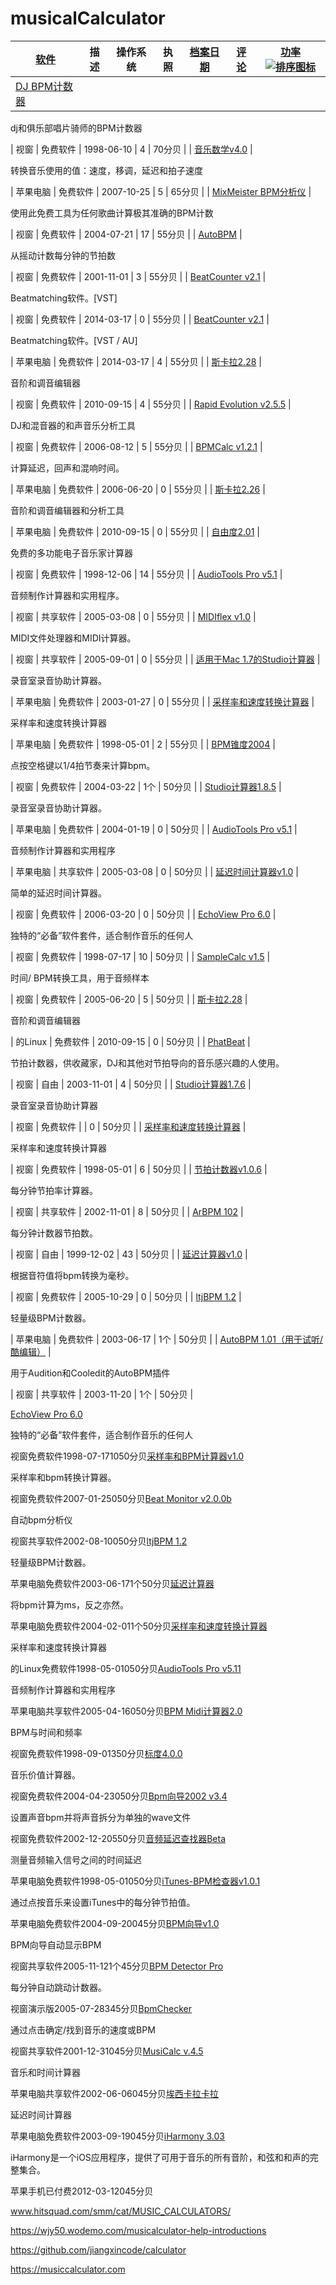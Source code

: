# musicalCalculator

| [软件](http://www.hitsquad.com/smm/cat/MUSIC_CALCULATORS/?sort=asc&order=Software "按软件排序") | 描述 | 操作系统 | 执照 | [档案日期](http://www.hitsquad.com/smm/cat/MUSIC_CALCULATORS/?sort=asc&order=File+Date "按文件日期排序") | [评论](http://www.hitsquad.com/smm/cat/MUSIC_CALCULATORS/?sort=asc&order=Comments "按评论排序") | [功率![排序图标](http://www.hitsquad.com/misc/arrow-asc.png "升序")](http://www.hitsquad.com/smm/cat/MUSIC_CALCULATORS/?sort=asc&order=Power "按功率排序") |
| --- | --- | --- | --- | --- | --- | --- |
| [DJ BPM计数器](http://www.hitsquad.com/smm/programs/DJ_BPM_Counter/) | 
dj和俱乐部唱片骑师的BPM计数器

 | 视窗 | 免费软件 | 1998-06-10 | 4 | 70分贝 |
| [音乐数学v4.0](http://www.hitsquad.com/smm/programs/Music_Math/) | 

转换音乐使用的值：速度，移调，延迟和拍子速度

 | 苹果电脑 | 免费软件 | 2007-10-25 | 5 | 65分贝 |
| [MixMeister BPM分析仪](http://www.hitsquad.com/smm/programs/MixMeisterBPM/) | 

使用此免费工具为任何歌曲计算极其准确的BPM计数

 | 视窗 | 免费软件 | 2004-07-21 | 17 | 55分贝 |
| [AutoBPM](http://www.hitsquad.com/smm/programs/AutoBPM/) | 

从摇动计数每分钟的节拍数

 | 视窗 | 免费软件 | 2001-11-01 | 3 | 55分贝 |
| [BeatCounter v2.1](http://www.hitsquad.com/smm/programs/BeatCounter/) | 

Beatmatching软件。\[VST\]

 | 视窗 | 免费软件 | 2014-03-17 | 0 | 55分贝 |
| [BeatCounter v2.1](http://www.hitsquad.com/smm/programs/BeatCounterMac/) | 

Beatmatching软件。\[VST / AU\]

 | 苹果电脑 | 免费软件 | 2014-03-17 | 4 | 55分贝 |
| [斯卡拉2.28](http://www.hitsquad.com/smm/programs/Scala/) | 

音阶和调音编辑器

 | 视窗 | 免费软件 | 2010-09-15 | 4 | 55分贝 |
| [Rapid Evolution v2.5.5](http://www.hitsquad.com/smm/programs/RapidEvo/) | 

DJ和混音器的和声音乐分析工具

 | 视窗 | 免费软件 | 2006-08-12 | 5 | 55分贝 |
| [BPMCalc v1.2.1](http://www.hitsquad.com/smm/programs/BPMCalc/) | 

计算延迟，回声和混响时间。

 | 苹果电脑 | 免费软件 | 2006-06-20 | 0 | 55分贝 |
| [斯卡拉2.26](http://www.hitsquad.com/smm/programs/Scala_Mac/) | 

音阶和调音编辑器和分析工具

 | 苹果电脑 | 免费软件 | 2010-09-15 | 0 | 55分贝 |
| [自由度2.01](http://www.hitsquad.com/smm/programs/Freequency_win32/) | 

免费的多功能电子音乐家计算器

 | 视窗 | 免费软件 | 1998-12-06 | 14 | 55分贝 |
| [AudioTools Pro v5.1](http://www.hitsquad.com/smm/programs/AudioToolsPro/) | 

音频制作计算器和实用程序。

 | 视窗 | 共享软件 | 2005-03-08 | 0 | 55分贝 |
| [MIDIflex v1.0](http://www.hitsquad.com/smm/programs/MIDIflex/) | 

MIDI文件处理器和MIDI计算器。

 | 视窗 | 共享软件 | 2005-09-01 | 0 | 55分贝 |
| [适用于Mac 1.7的Studio计算器](http://www.hitsquad.com/smm/programs/StudioCalculatorsforMac/) | 

录音室录音协助计算器。

 | 苹果电脑 | 免费软件 | 2003-01-27 | 0 | 55分贝 |
| [采样率和速度转换计算器](http://www.hitsquad.com/smm/programs/SampleRateTempoCalculator_mac/) | 

采样率和速度转换计算器

 | 苹果电脑 | 免费软件 | 1998-05-01 | 2 | 55分贝 |
| [BPM锥度2004](http://www.hitsquad.com/smm/programs/BpmTaper/) | 

点按空格键以1/4拍节奏来计算bpm。

 | 视窗 | 免费软件 | 2004-03-22 | 1个 | 50分贝 |
| [Studio计算器1.8.5](http://www.hitsquad.com/smm/programs/StudioCalculators/) | 

录音室录音协助计算器。

 | 苹果电脑 | 免费软件 | 2004-01-19 | 0 | 50分贝 |
| [AudioTools Pro v5.1](http://www.hitsquad.com/smm/programs/AudioTools_mac/) | 

音频制作计算器和实用程序

 | 苹果电脑 | 共享软件 | 2005-03-08 | 0 | 50分贝 |
| [延迟时间计算器v1.0](http://www.hitsquad.com/smm/programs/DelayTimeCalculator/) | 

简单的延迟时间计算器。

 | 视窗 | 免费软件 | 2006-03-20 | 0 | 50分贝 |
| [EchoView Pro 6.0](http://www.hitsquad.com/smm/programs/EchoViewPro32/) | 

独特的“必备”软件套件，适合制作音乐的任何人

 | 视窗 | 免费软件 | 1998-07-17 | 10 | 50分贝 |
| [SampleCalc v1.5](http://www.hitsquad.com/smm/programs/SampleCalc/) | 

时间/ BPM转换工具，用于音频样本

 | 视窗 | 免费软件 | 2005-06-20 | 5 | 50分贝 |
| [斯卡拉2.28](http://www.hitsquad.com/smm/programs/Scala_linux/) | 

音阶和调音编辑器

 | 的Linux | 免费软件 | 2010-09-15 | 0 | 50分贝 |
| [PhatBeat](http://www.hitsquad.com/smm/programs/PhatBeat/) | 

节拍计数器，供收藏家，DJ和其他对节拍导向的音乐感兴趣的人使用。

 | 视窗 | 自由 | 2003-11-01 | 4 | 50分贝 |
| [Studio计算器1.7.6](http://www.hitsquad.com/smm/programs/Studio_Calculators/) | 

录音室录音协助计算器

 | 视窗 | 免费软件 |  | 0 | 50分贝 |
| [采样率和速度转换计算器](http://www.hitsquad.com/smm/programs/SampleRateTempoCalculator_win32/) | 

采样率和速度转换计算器

 | 视窗 | 免费软件 | 1998-05-01 | 6 | 50分贝 |
| [节拍计数器v1.0.6](http://www.hitsquad.com/smm/programs/Beat_Counter/) | 

每分钟节拍率计算器。

 | 视窗 | 共享软件 | 2002-11-01 | 8 | 50分贝 |
| [ArBPM 102](http://www.hitsquad.com/smm/programs/ArBPM/) | 

每分钟计数器节拍数。

 | 视窗 | 自由 | 1999-12-02 | 43 | 50分贝 |
| [延迟计算器v1.0](http://www.hitsquad.com/smm/programs/DelayCalc/) | 

根据音符值将bpm转换为毫秒。

 | 视窗 | 免费软件 | 2005-10-29 | 0 | 50分贝 |
| [ltjBPM 1.2](http://www.hitsquad.com/smm/programs/ltjBPM/) | 

轻量级BPM计数器。

 | 苹果电脑 | 免费软件 | 2003-06-17 | 1个 | 50分贝 |
| [AutoBPM 1.01（用于试听/酷编辑）](http://www.hitsquad.com/smm/programs/AutoBPM4CE/) | 

用于Audition和Cooledit的AutoBPM插件

 | 视窗 | 共享软件 | 2003-11-20 | 1个 | 50分贝 |


[EchoView Pro 6.0](http://www.hitsquad.com/smm/programs/EchoViewPro32/)

独特的“必备”软件套件，适合制作音乐的任何人

视窗免费软件1998-07-171050分贝[采样率和BPM计算器v1.0](http://www.hitsquad.com/smm/programs/SampleRateBPMCalculator/)

采样率和bpm转换计算器。

视窗免费软件2007-01-25050分贝[Beat Monitor v2.0.0b](http://www.hitsquad.com/smm/programs/BeatMonitor/)

自动bpm分析仪

视窗共享软件2002-08-10050分贝[ltjBPM 1.2](http://www.hitsquad.com/smm/programs/ltjBPM/)

轻量级BPM计数器。

苹果电脑免费软件2003-06-171个50分贝[延迟计算器](http://www.hitsquad.com/smm/programs/DelayCalculator/)

将bpm计算为ms，反之亦然。

苹果电脑免费软件2004-02-011个50分贝[采样率和速度转换计算器](http://www.hitsquad.com/smm/programs/SampleRateTempoCalculator_linux/)

采样率和速度转换计算器

的Linux免费软件1998-05-01050分贝[AudioTools Pro v5.11](http://www.hitsquad.com/smm/programs/AudioToolsOSX/)

音频制作计算器和实用程序

苹果电脑共享软件2005-04-16050分贝[BPM Midi计算器2.0](http://www.hitsquad.com/smm/programs/BPM_Midi_Calculator/)

BPM与时间和频率

视窗免费软件1998-09-01350分贝[标度4.0.0](http://www.hitsquad.com/smm/programs/Scal/)

音乐价值计算器。

视窗免费软件2004-04-23050分贝[Bpm向导2002 v3.4](http://www.hitsquad.com/smm/programs/BpmWizard/)

设置声音bpm并将声音拆分为单独的wave文件

视窗免费软件2002-12-20550分贝[音频延迟查找器Beta](http://www.hitsquad.com/smm/programs/AudioDelayFinder/)

测量音频输入信号之间的时间延迟

苹果电脑免费软件1998-05-01050分贝[iTunes-BPM检查器v1.0.1](http://www.hitsquad.com/smm/programs/iTunesBPMInspector/)

通过点按音乐来设置iTunes中的每分钟节拍值。

苹果电脑免费软件2004-09-20045分贝[BPM向导v1.0](http://www.hitsquad.com/smm/programs/BPM_Wizard/)

BPM向导自动显示BPM

视窗共享软件2005-11-121个45分贝[BPM Detector Pro](http://www.hitsquad.com/smm/programs/BPMDetectorPro/)

每分钟自动跳动计数器。

视窗演示版2005-07-28345分贝[BpmChecker](http://www.hitsquad.com/smm/programs/BpmChecker/)

通过点击确定/找到音乐的速度或BPM

视窗共享软件2001-12-31045分贝[MusiCalc v.4.5](http://www.hitsquad.com/smm/programs/musi-calc-43.hqx)

音乐和时间计算器

苹果电脑共享软件2002-06-06045分贝[埃西卡拉卡拉](http://www.hitsquad.com/smm/programs/Essigkaraoke/)

延迟时间计算器

苹果电脑免费软件2003-09-19045分贝[iHarmony 3.03](http://www.hitsquad.com/smm/programs/iHarmony/)

iHarmony是一个iOS应用程序，提供了可用于音乐的所有音阶，和弦和和声的完整集合。

苹果手机已付费2012-03-12045分贝
























www.hitsquad.com/smm/cat/MUSIC_CALCULATORS/




https://wjy50.wodemo.com/musicalculator-help-introductions


https://github.com/jiangxincode/calculator

https://musiccalculator.com


